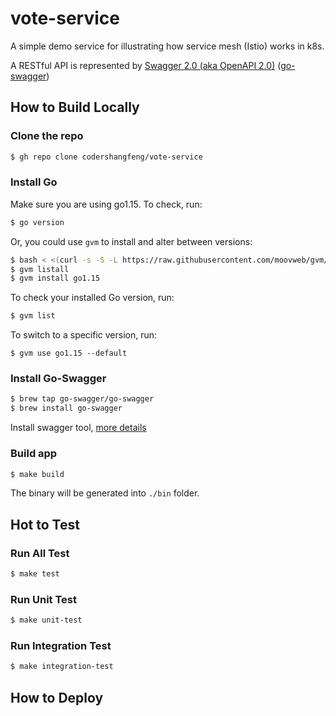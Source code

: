 # vote-service

A simple demo service for illustrating how service mesh (Istio) works in k8s.

A RESTful API is represented by [Swagger 2.0 (aka OpenAPI 2.0)](https://swagger.io/) ([go-swagger](https://github.com/go-swagger/go-swagger))

## How to Build Locally

### Clone the repo
```zsh
$ gh repo clone codershangfeng/vote-service
```

### Install Go
Make sure you are using go1.15. To check, run:
```zsh
$ go version
```
Or, you could use `gvm` to install and alter between versions:
```zsh
$ bash < <(curl -s -S -L https://raw.githubusercontent.com/moovweb/gvm/master/binscripts/gvm-installer)
$ gvm listall
$ gvm install go1.15
```

To check your installed Go version, run:
```zsh
$ gvm list
```

To switch to a specific version, run:
```
$ gvm use go1.15 --default
```

### Install Go-Swagger
```zsh
$ brew tap go-swagger/go-swagger
$ brew install go-swagger
```
Install swagger tool, [more details](https://goswagger.io/install.html)

### Build app
```zsh
$ make build
```
The binary will be generated into `./bin` folder.

## Hot to Test

### Run All Test
```zsh
$ make test
```
### Run Unit Test
```zsh
$ make unit-test
```
### Run Integration Test
```zsh
$ make integration-test
```


## How to Deploy